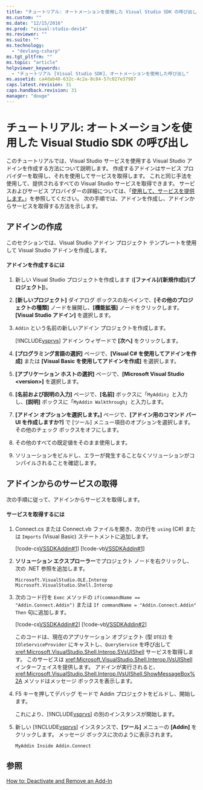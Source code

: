 ```yaml
---
title: "チュートリアル: オートメーションを使用した Visual Studio SDK の呼び出し | Microsoft Docs"
ms.custom: ""
ms.date: "12/15/2016"
ms.prod: "visual-studio-dev14"
ms.reviewer: ""
ms.suite: ""
ms.technology: 
  - "devlang-csharp"
ms.tgt_pltfrm: ""
ms.topic: "article"
helpviewer_keywords: 
  - "チュートリアル [Visual Studio SDK]、オートメーションを使用した呼び出し"
ms.assetid: ca4dab48-632c-4c2a-8c84-57c027e37987
caps.latest.revision: 31
caps.handback.revision: 31
manager: "douge"
---
```

# チュートリアル: オートメーションを使用した Visual Studio SDK の呼び出し
このチュートリアルでは、Visual Studio サービスを使用する Visual Studio アドインを作成する方法について説明します。 作成するアドインはサービス プロバイダーを取得し、それを使用してサービスを取得します。 これと同じ手法を使用して、提供されるすべての Visual Studio サービスを取得できます。 サービスおよびサービス プロバイダーの詳細については、「[使用して、サービスを提供します。](../Topic/Using%20and%20Providing%20Services.md)」を参照してください。 次の手順では、アドインを作成し、アドインからサービスを取得する方法を示します。  
  
## アドインの作成  
 このセクションでは、Visual Studio アドイン プロジェクト テンプレートを使用して Visual Studio アドインを作成します。  
  
#### アドインを作成するには  
  
1.  新しい Visual Studio プロジェクトを作成します \(**\[ファイル\]\/\[新規作成\]\/\[プロジェクト\]**\)。  
  
2.  **\[新しいプロジェクト\]** ダイアログ ボックスの左ペインで、**\[その他のプロジェクトの種類\]** ノードを展開し、**\[機能拡張\]** ノードをクリックします。**\[Visual Studio アドイン\]** を選択します。  
  
3.  `Addin` という名前の新しいアドイン プロジェクトを作成します。  
  
     [!INCLUDE[vsprvs](../assembler/masm/includes/vsprvs_md.md)] アドイン ウィザードで **\[次へ\]** をクリックします。  
  
4.  **\[プログラミング言語の選択\]** ページで、**\[Visual C\# を使用してアドインを作成\]** または **\[Visual Basic を使用してアドインを作成\]** を選択します。  
  
5.  **\[アプリケーション ホストの選択\]** ページで、**\[Microsoft Visual Studio \<version\>\]** を選択します。  
  
6.  **\[名前および説明の入力\]** ページで、**\[名前\]** ボックスに「`MyAddin`」と入力し、**\[説明\]** ボックスに「`MyAddin Walkthrough`」と入力します。  
  
7.  **\[アドイン オプションを選択します。\]** ページで、**\[アドイン用のコマンド バー UI を作成しますか?\]** で \[ツール\] メニュー項目のオプションを選択します。 その他のチェック ボックスをオフにします。  
  
8.  その他のすべての既定値をそのまま使用します。  
  
9. ソリューションをビルドし、エラーが発生することなくソリューションがコンパイルされることを確認します。  
  
## アドインからのサービスの取得  
 次の手順に従って、アドインからサービスを取得します。  
  
#### サービスを取得するには  
  
1.  Connect.cs または Connect.vb ファイルを開き、次の行を `using` \(C\#\) または `Imports` \(Visual Basic\) ステートメントに追加します。  
  
     [!code-cs[VSSDKAddin#1](../misc/codesnippet/CSharp/walkthrough-calling-into-the-visual-studio-sdk-by-using-automation_1.cs)]
     [!code-vb[VSSDKAddin#1](../misc/codesnippet/VisualBasic/walkthrough-calling-into-the-visual-studio-sdk-by-using-automation_1.vb)]  
  
2.  **ソリューション エクスプローラー**でプロジェクト ノードを右クリックし、次の .NET 参照を追加します。  
  
    ```  
    Microsoft.VisualStudio.OLE.Interop Microsoft.VisualStudio.Shell.Interop  
    ```  
  
3.  次のコード行を `Exec` メソッドの `if(commandName == "Addin.Connect.Addin")` または `If commandName = "Addin.Connect.Addin" Then` 句に追加します。  
  
     [!code-cs[VSSDKAddin#2](../misc/codesnippet/CSharp/walkthrough-calling-into-the-visual-studio-sdk-by-using-automation_2.cs)]
     [!code-vb[VSSDKAddin#2](../misc/codesnippet/VisualBasic/walkthrough-calling-into-the-visual-studio-sdk-by-using-automation_2.vb)]  
  
     このコードは、現在のアプリケーション オブジェクト \(型 `DTE2`\) を `IOleServiceProvider` にキャストし、`QueryService` を呼び出して <xref:Microsoft.VisualStudio.Shell.Interop.SVsUIShell> サービスを取得します。 このサービスは <xref:Microsoft.VisualStudio.Shell.Interop.IVsUIShell> インターフェイスを提供します。 アドインが実行されると、<xref:Microsoft.VisualStudio.Shell.Interop.IVsUIShell.ShowMessageBox%2A> メソッドはメッセージ ボックスを表示します。  
  
4.  F5 キーを押してデバッグ モードで Addin プロジェクトをビルドし、開始します。  
  
     これにより、[!INCLUDE[vsprvs](../assembler/masm/includes/vsprvs_md.md)] の別のインスタンスが開始します。  
  
5.  新しい [!INCLUDE[vsprvs](../assembler/masm/includes/vsprvs_md.md)] インスタンスで、**\[ツール\]** メニューの **\[Addin\]** をクリックします。 メッセージ ボックスに次のように表示されます。  
  
    ```  
    MyAddin Inside Addin.Connect  
    ```  
  
## 参照  
 [How to: Deactivate and Remove an Add\-In](../Topic/How%20to:%20Deactivate%20and%20Remove%20an%20Add-In.md)